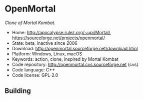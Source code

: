 # OpenMortal

_Clone of Mortal Kombat._

- Home: http://apocalypse.rulez.org/~upi/Mortal/, https://sourceforge.net/projects/openmortal/
- State: beta, inactive since 2006
- Download: http://openmortal.sourceforge.net/download.html
- Platform: Windows, Linux, macOS
- Keywords: action, clone, inspired by Mortal Kombat
- Code repository: http://openmortal.cvs.sourceforge.net (cvs)
- Code language: C++
- Code license: GPL-2.0

## Building
